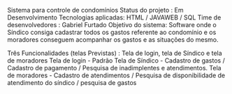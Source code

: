 Sistema para controle de condomínios
Status do projeto : Em Desenvolvimento
Tecnologias aplicadas: HTML / JAVAWEB / SQL
Time de desenvolvedores : Gabriel Furtado
Objetivo do sistema: Software onde o Síndico consiga cadastrar todos os gastos referente ao condomínio e os moradores conseguem acompanhar os gastos e as situações do mesmo.

Três Funcionalidades (telas Previstas) :
Tela de login, tela de Síndico e tela de moradores
Tela de login - Padrão
Tela de Síndico - Cadastro de gastos / Cadastro de pagamento /
Pesquisa de inadimplentes e atendimentos.
Tela de moradores - Cadastro de atendimentos / Pesquisa de
disponibilidade de atendimento do síndico / pesquisa de gastos
